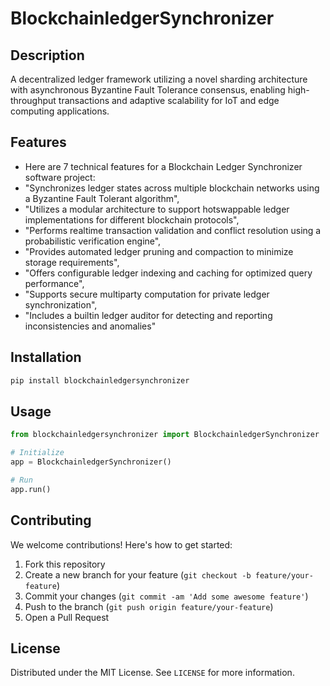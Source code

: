 # BlockchainledgerSynchronizer

## Description

A decentralized ledger framework utilizing a novel sharding architecture with asynchronous Byzantine Fault Tolerance consensus, enabling high-throughput transactions and adaptive scalability for IoT and edge computing applications.

## Features

- Here are 7 technical features for a Blockchain Ledger Synchronizer software project:
- "Synchronizes ledger states across multiple blockchain networks using a Byzantine Fault Tolerant algorithm",
- "Utilizes a modular architecture to support hotswappable ledger implementations for different blockchain protocols",
- "Performs realtime transaction validation and conflict resolution using a probabilistic verification engine",
- "Provides automated ledger pruning and compaction to minimize storage requirements",
- "Offers configurable ledger indexing and caching for optimized query performance",
- "Supports secure multiparty computation for private ledger synchronization",
- "Includes a builtin ledger auditor for detecting and reporting inconsistencies and anomalies"
## Installation

```bash
pip install blockchainledgersynchronizer
```

## Usage

```python
from blockchainledgersynchronizer import BlockchainledgerSynchronizer

# Initialize
app = BlockchainledgerSynchronizer()

# Run
app.run()
```

## Contributing

We welcome contributions! Here's how to get started:

1. Fork this repository
2. Create a new branch for your feature (`git checkout -b feature/your-feature`)
3. Commit your changes (`git commit -am 'Add some awesome feature'`)
4. Push to the branch (`git push origin feature/your-feature`)
5. Open a Pull Request

## License

Distributed under the MIT License. See `LICENSE` for more information.
